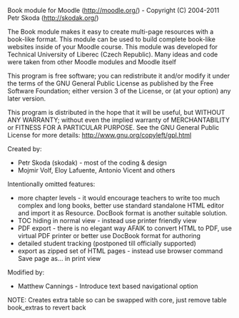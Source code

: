 Book module for Moodle (http://moodle.org/) - Copyright (C) 2004-2011  Petr Skoda (http://skodak.org/)

The Book module makes it easy to create multi-page resources with a book-like format. This module can be used to build complete book-like websites inside of your Moodle course.
This module was developed for Technical University of Liberec (Czech Republic). Many ideas and code were taken from other Moodle modules and Moodle itself

This program is free software; you can redistribute it and/or modify
it under the terms of the GNU General Public License as published by
the Free Software Foundation; either version 3 of the License, or
(at your option) any later version.

This program is distributed in the hope that it will be useful,
but WITHOUT ANY WARRANTY; without even the implied warranty of
MERCHANTABILITY or FITNESS FOR A PARTICULAR PURPOSE.  See the
GNU General Public License for more details: http://www.gnu.org/copyleft/gpl.html


Created by:

* Petr Skoda (skodak) - most of the coding & design
* Mojmir Volf, Eloy Lafuente, Antonio Vicent and others

Intentionally omitted features:

* more chapter levels - it would encourage teachers to write too much complex and long books, better use standard standalone HTML editor and import it as Resource. DocBook format is another suitable solution.
* TOC hiding in normal view - instead use printer friendly view
* PDF export - there is no elegant way AFAIK to convert HTML to PDF, use virtual PDF printer or better use DocBook format for authoring
* detailed student tracking (postponed till officially supported)
* export as zipped set of HTML pages - instead use browser command Save page as... in print view

Modified by:
* Matthew Cannings - Introduce text based navigational option

NOTE: Creates extra table so can be swapped with core, just remove table book_extras to revert back
